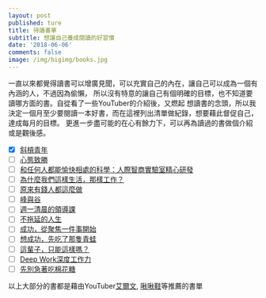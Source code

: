 ```yaml
---
layout: post
published: ture
title: 待讀書單
subtitle: 想讓自己養成閱讀的好習慣
date: '2018-06-06'
comments: false
image: /img/bigimg/books.jpg
---
```



一直以來都覺得讀書可以增廣見聞，可以充實自己的內在，讓自己可以成為一個有內涵的人，不過因為偷懶，
所以沒有特意的讓自己有個明確的目標，也不知道要讀哪方面的書。自從看了一些YouTuber的介紹後，又燃起
想讀書的念頭，所以我決定一個月至少要閱讀一本好書，而在這裡列出清單做紀錄，想要藉此督促自己，達成每月的目標。
更進一步盡可能的在心有餘力下，可以再為讀過的書做個介紹或是觀後感。

- [x] [斜槓青年](http://www.books.com.tw/products/0010762201)
- [ ] [心態致勝](http://www.books.com.tw/products/0010748470)
- [ ] [和任何人都能愉快相處的科學：人際智商實驗室精心研發](http://www.books.com.tw/products/0010768144)
- [ ] [為什麼我們這樣生活，那樣工作？](http://www.books.com.tw/products/0010560033)
- [ ] [原來有錢人都這麼做](http://www.books.com.tw/products/0010745358)
- [ ] [峰與谷](http://www.books.com.tw/products/0010453641)
- [ ] [週一清晨的領導課](http://www.books.com.tw/products/0010553845)
- [ ] [不拖延的人生](https://goo.gl/pz5euv)
- [ ] [成功，從聚焦一件事開始](http://www.books.com.tw/products/0010749875)
- [ ] [想成功，先吃了那隻青蛙](http://www.books.com.tw/products/0010419430)
- [ ] [這輩子，只能這樣嗎？](http://www.books.com.tw/products/0010768390)
- [ ] [Deep Work深度工作力](http://www.books.com.tw/products/0010758381)
- [ ] [先別急著吃棉花糖](http://www.books.com.tw/products/0010326543)

以上大部分的書都是藉由YouTuber[艾爾文](https://www.youtube.com/channel/UCWDaU-qRXrZcUQYDRv2asvw),
                            [啾啾鞋](https://www.youtube.com/user/chuchushoeTW)等推薦的書單
                            
                            
                            
                            
                            


